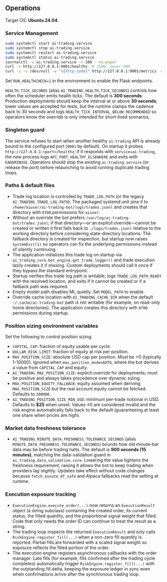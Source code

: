 ## Operations

Target OS: **Ubuntu 24.04**.

### Service Management

```bash
sudo systemctl start ai-trading.service
sudo systemctl stop ai-trading.service
sudo systemctl restart ai-trading.service
sudo systemctl status ai-trading.service
journalctl -u ai-trading.service -n 200 --no-pager
curl -s http://127.0.0.1:9001/healthz  # JSON, never 500
curl -s -o /dev/null -w "%{http_code}" http://127.0.0.1:9001/metrics  # 200 if enabled, else 501
```

Set `RUN_HEALTHCHECK=1` in the environment to enable the Flask endpoints.

`HEALTH_TICK_SECONDS` (alias `AI_TRADING_HEALTH_TICK_SECONDS`) controls how often
the scheduler emits health ticks. The default is **300 seconds**. Production
deployments should keep the interval at or above **30 seconds**; lower values
are accepted for tests, but the runtime clamps the cadence back to 30 seconds
and logs `HEALTH_TICK_INTERVAL_BELOW_RECOMMENDED` so operators know the
override is only intended for short-lived scenarios.

### Singleton guard

The service refuses to start when another healthy `ai-trading` API is already
bound to the configured port (`9001` by default). On startup it probes
`http://127.0.0.1:<port>/healthz`; if it responds with `service=ai-trading`,
the new process logs `API_PORT_HEALTHY_ELSEWHERE` and exits with
`EADDRINUSE`. Operators should stop the existing `ai-trading.service` (or
release the port) before relaunching to avoid running duplicate trading loops.

### Paths & default files
- Trade log location is controlled by `TRADE_LOG_PATH` (or the legacy `AI_TRADING_TRADE_LOG_PATH`). The packaged systemd unit pins it to `/home/aiuser/ai-trading-bot/logs/trades.jsonl` and creates that directory with `0700` permissions for `aiuser`.
- Without an override the bot prefers `/var/log/ai-trading-bot/trades.jsonl`; if that directory—or an explicit override—cannot be created or written it first falls back to `./logs/trades.jsonl` relative to the working directory before considering state-directory locations. The fallback directory is created for inspection, but startup now raises `SystemExit(1)` so operators can fix the underlying permissions instead of silently continuing.
- The application initializes this trade log on startup via `ai_trading.core.bot_engine.get_trade_logger()` and trade execution lazily creates it if missing. Custom deployments should call it once if they bypass the standard entrypoint.
- Startup verifies this trade log path is writable, logs `TRADE_LOG_PATH_READY` with the resolved location, and exits if it cannot be created or if a fallback path was required.
- Empty model path disables ML quietly. Set `MODEL_PATH` to enable.
- Override cache location with `AI_TRADING_CACHE_DIR` when the default `~/.cache/ai-trading-bot`
  path is not writable (for example, on read-only home directories). The application
  creates this directory with `0700` permissions during startup.

### Position sizing environment variables
Set the following to control position sizing:

- `CAPITAL_CAP`: fraction of equity usable per cycle.
- `DOLLAR_RISK_LIMIT`: fraction of equity at risk per position.
- `MAX_POSITION_SIZE`: absolute USD cap per position. Must be >0 (typically 1-10000). Ignored when `max_position_mode=AUTO`, where the bot derives a value from `CAPITAL_CAP` and equity.
- `AI_TRADING_MAX_POSITION_SIZE`: explicit override for deployments; must be positive and always takes precedence over dynamic sizing.
- `MAX_POSITION_EQUITY_FALLBACK`: equity assumed when deriving `MAX_POSITION_SIZE` but the real account equity cannot be fetched. Defaults to `200000`.
- `AI_TRADING_POSITION_SIZE_MIN_USD`: minimum per-trade notional in USD. Defaults to **$25** when unset. Values ≤0 are considered invalid and the risk engine automatically falls back to the default (guaranteeing at least one share when prices are high).

### Market data freshness tolerance

- `AI_TRADING_MINUTE_DATA_FRESHNESS_TOLERANCE_SECONDS` (alias `MINUTE_DATA_FRESHNESS_TOLERANCE_SECONDS`) bounds how old minute-bar data may be before trading halts. The default is **900 seconds (15 minutes)**, matching the data-validation guard in `ai_trading.data_validation.core`. Lowering the value tightens the freshness requirement; raising it allows the bot to keep trading when providers lag slightly. Updates take effect without code changes because `fetch_minute_df_safe` and Alpaca fallbacks read the setting at runtime.

### Execution exposure tracking

- `ExecutionEngine.execute_order(...)` now returns an `ExecutionResult` object (a string subclass) containing the created order, its current status, the filled quantity, and the proportional signal weight that filled. Code that only needs the order ID can continue to treat the result as a string.
- The trading loop inspects the returned `ExecutionResult` and only calls `RiskEngine.register_fill(...)` when a non-zero fill quantity is reported. Partial fills are forwarded with a scaled signal weight so exposure reflects the filled portion of the order.
- The execution engine registers asynchronous callbacks with the order manager. Late fills (for example, fills confirmed after the trading cycle completes) automatically trigger `RiskEngine.register_fill(...)` with the outstanding fill delta, keeping the exposure ledger in sync even when confirmations arrive after the synchronous trading loop.
